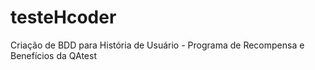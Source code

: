 # testeHcoder

Criação de BDD para História de Usuário - Programa de 
Recompensa e Benefícios da QAtest 
